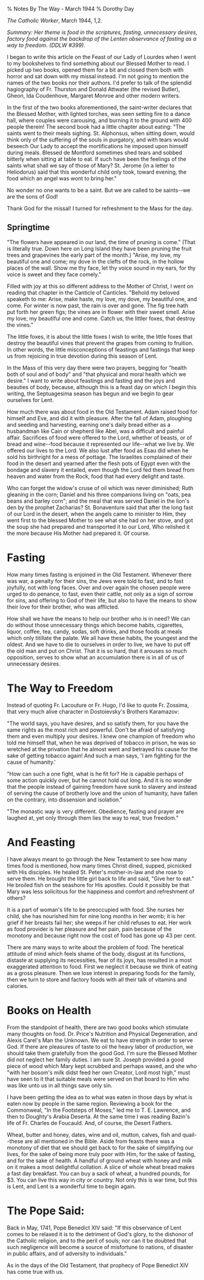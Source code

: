 % Notes By The Way - March 1944
% Dorothy Day

*The Catholic Worker*, March 1944, 1,2.

*Summary: Her theme is food in the scriptures, fasting, unnecessary
desires, factory food against the backdrop of the Lenten observance of
fasting as a way to freedom. (DDLW \#399).*

I began to write this article on the Feast of our Lady of Lourdes when I
went to my bookshelves to find something about our Blessed Mother to
read. I picked up two books, opened them for a bit and closed them both
with horror and sat down with my missal instead. I'm not going to
mention the names of the two books nor their authors. I'd prefer to
talk of the splendid hagiography of Fr. Thurston and Donald Attwater
(the revised Butler), Gheon, Ida Coudenhove, Margaret Monroe and other
modern writers.

In the first of the two books aforementioned, the saint-writer declares
that the Blessed Mother, with lighted torches, was seen setting fire to
a dance hall, where couples were carousing, and burning it to the ground
with 400 people therein! The second book had a little chapter about
eating: "The saints went to their meals sighing. St. Alphonsus, when
sitting down, would think only of the suffering of the souls in
purgatory, and with tears would beseech Our Lady to accept the
mortifications he imposed upon himself during meals. Blessed de Montford
sometimes shed tears and sobbed bitterly when sitting at table to eat.
If such have been the feelings of the saints what shall we say of those
of Mary? St. Jerome (in a letter to Heliodorus) said that this
wonderful child only took, toward evening, the food which an angel was
wont to bring her."

No wonder no one wants to be a saint. But we are called to be saints--we
are the sons of God!

Thank God for the missal! I turned for refreshment to the Mass for the
day.

Springtime
----------

"The flowers have appeared in our land, the time of pruning is
come." (That is literally true. Down here on Long Island they have
been pruning the fruit trees and grapevines the early part of the
month.) "Arise, my love, my beautiful one and come; my dove in the
clefts of the rock, in the hollow places of the wall. Show me thy face,
let thy voice sound in my ears, for thy voice is sweet and they face
comely."

Filled with joy at this so different address to the Mother of Christ, I
went on reading that chapter in the Canticle of Canticles. "Behold my
beloved speaketh to me: Arise, make haste, my love, my dove, my
beautiful one, and come. For winter is now past, the rain is over and
gone. The fig tree hath put forth her green figs; the vines are in
flower with their sweet smell. Arise my love, my beautiful one and
come. Catch us, the littler foxes, that destroy the vines."

The little foxes, it is about the little foxes I wish to write, the
little foxes that destroy the beautiful vines that prevent the grapes
from coming to fruition. In other words, the little misconceptions of
feastings and fastings that keep us from rejoicing in true devotion
during this season of Lent.

In the Mass of this very day there were two prayers, begging for
"health both of soul and of body" and "that physical and moral
health which we desire." I want to write about feastings and fasting
and the joys and beauties of body, because, although this is a feast day
on which I begin this writing, the Septuagesima season has begun and we
begin to gear ourselves for Lent.

How much there was about food in the Old Testament. Adam raised food for
himself and Eve, and did it with pleasure. After the fall of Adam,
ploughing and seeding and harvesting, earning one's daily bread either
as a husbandman like Cain or shepherd like Abel, was a difficult and
painful affair. Sacrifices of food were offered to the Lord, whether of
beasts, or of bread and wine--food because it represented our life--what
we live by. We offered our lives to the Lord. We also lust after food as
Esau did when he sold his birthright for a mess of pottage. The
Israelites complained of their food in the desert and yearned after the
flesh pots of Egypt even with the bondage and slavery it entailed, even
though the Lord fed them bread from heaven and water from the Rock, food
that had every delight and taste.

Who can forget the widow's cruse of oil which was never diminished;
Ruth gleaning in the corn; Daniel and his three companions living on
"oats, pea beans and barley corn"; and the meal that was served
Daniel in the lion's den by the prophet Zacharias? St. Bonaventure
said that after the long fast of our Lord in the desert, when the angels
came to minister to Him, they went first to the blessed Mother to see
what she had on her stove, and got the soup she had prepared and
transported it to our Lord, Who relished it the more because His Mother
had prepared it. Of course.

Fasting
===

How many times fasting is enjoined in the Old Testament. Whenever there
was war, a penalty for their sins, the Jews were told to fast, and to
fast joyfully, not with long faces. Over and over again the chosen
people were urged to do penance, to fast, even their cattle, not only as
a sign of sorrow for sins, and offering to God of their life, but also
to have the means to show their love for their brother, who was
afflicted.

How shall we have the means to help our brother who is in need? We can
do without those unnecessary things which become habits, cigarettes,
liquor, coffee, tea, candy, sodas, soft drinks, and those foods at meals
which only titillate the palate. We all have these habits, the youngest
and the oldest. And we have to die to ourselves in order to live, we
have to put off the old man and put on Christ. That it is so hard, that
it arouses so much opposition, serves to show what an accumulation there
is in all of us of unnecessary desires.

The Way to Freedom
===

Instead of quoting Fr. Lacouture or Fr. Hugo, I'd like to quote Fr.
Zossima, that very much alive character in Dostoievsky's Brothers
Karamazov:

"The world says, you have desires, and so satisfy them, for you have
the same rights as the most rich and powerful. Don't be afraid of
satisfying them and even multiply your desires. I knew one champion
of freedom who told me himself that, when he was deprived of tobacco
in prison, he was so wretched at the privation that he almost went and
betrayed his cause for the sake of getting tobacco again! And such a man
says, 'I am fighting for the cause of humanity.'

"How can such a one fight, what is he fit for? He is capable perhaps
of some action quickly over, but he cannot hold out long. And it is no
wonder that the people instead of gaining freedom have sunk to slavery
and instead of serving the cause of brotherly love and the union of
humanity, have fallen on the contrary, into dissension and isolation."

"The monastic way is very different. Obedience, fasting and prayer are
laughed at, yet only through them lies the way to real, true freedom."

And Feasting
===

I have always meant to go through the New Testament to see how many
times food is mentioned, how many times Christ dined, supped, picnicked
with His disciples. He healed St. Peter's mother-in-law and she rose
to serve them. He brought the little girl back to life and said, "Give
her to eat." He broiled fish on the seashore for His apostles. Could
it possibly be that Mary was less solicitous for the happiness and
comfort and refreshment of others?

It is a part of woman's life to be preoccupied with food. She nurses
her child, she has nourished him for nine long months in her womb; it is
her grief if her breasts fail her; she weeps if her child refuses to
eat. Her work as food provider is her pleasure and her pain, pain
because of the monotony and because right now the cost of food has gone
up 43 per cent.

There are many ways to write about the problem of food. The heretical
attitude of mind which feels shame of the body, disgust at its
functions, distaste at supplying its necessities, fear of its joys, has
resulted in a most exaggerated attention to food. First we neglect it
because we think of eating as a gross pleasure. Then we lose interest in
preparing foods for the family, then we turn to store and factory foods
with all their talk of vitamins and calories.

Books on Health
===

From the standpoint of health, there are two good books which stimulate
many thoughts on food. Dr. Price's Nutrition and Physical
Degeneration, and Alexis Carel's Man the Unknown. We eat to have
strength in order to serve God. If there are pleasures of taste to oil
the heavy labor of production, we should take them gratefully from the
good God. I'm sure the Blessed Mother did not neglect her family
duties. I am sure St. Joseph provided a good piece of wood which Mary
kept scrubbed and perhaps waxed, and she who "with her bosom's milk
didst feed her own Creator, Lord most high," must have seen to it that
suitable meals were served on that board to Him who was like unto us in
all things save only sin.

I have been getting the idea as to what was eaten in those days by what
is eaten now by people in the same region. Reviewing a book for the
Commonweal, "In the Footsteps of Moses," led me to T. E. Lawrence,
and then to Doughty's Arabia Deserta. At the same time I was reading
Bazin's life of Fr. Charles de Foucauld. And, of course, the Desert
Fathers.

Wheat, butter and honey, dates, wine and oil, mutton, calves, fish and
quail--these are all mentioned in the Bible. Aside from feasts there was
a monotony of diet that we should get back to for the sake of
simplifying our lives, for the sake of being more truly poor with Him,
for the sake of fasting, and for the sake of health. A handful of ground
wheat with honey and milk on it makes a most delightful collation. A
slice of whole wheat bread makes a fast day breakfast. You can buy a
sack of wheat, a hundred pounds, for $3. You can live this way in city
or country. Not only this is war time, but this is Lent, and Lent is a
wonderful time to begin again.

The Pope Said:
===

Back in May, 1741, Pope Benedict XIV said: "If this observance of Lent
comes to be relaxed it is to the detriment of God's glory, to the
dishonor of the Catholic religion, and to the peril of souls; nor can it
be doubted that such negligence will become a source of misfortune to
nations, of disaster in public affairs, and of adversity to
individuals."

As in the days of the Old Testament, that prophecy of Pope Benedict XIV
has come true with us.
